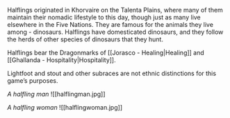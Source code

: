 Halflings originated in Khorvaire on the Talenta Plains, where many of them maintain their nomadic lifestyle to this day, though just as many live elsewhere in the Five Nations. They are famous for the animals they live among - dinosaurs. Halflings have domesticated dinosaurs, and they follow the herds of other species of dinosaurs that they hunt.

Halflings bear the Dragonmarks of [[Jorasco - Healing|Healing]] and [[Ghallanda - Hospitality|Hospitality]].

Lightfoot and stout and other subraces are not ethnic distinctions for this game’s purposes.

*A halfling man*
![[halflingman.jpg]]

*A halfling woman*
![[halflingwoman.jpg]]